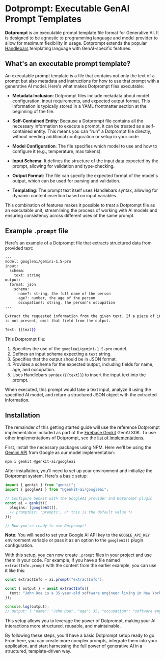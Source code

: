 # Dotprompt: Executable GenAI Prompt Templates

**Dotprompt** is an executable prompt template file format for Generative AI. It
is designed to be agnostic to programming language and model provider to allow
for maximum flexibility in usage. Dotprompt extends the popular
[Handlebars](https://handlebarsjs.com) templating language with GenAI-specific
features.

## What's an executable prompt template?

An executable prompt template is a file that contains not only the text of a
prompt but also metadata and instructions for how to use that prompt with a
generative AI model. Here's what makes Dotprompt files executable:

- **Metadata Inclusion**: Dotprompt files include metadata about model
  configuration, input requirements, and expected output format. This
  information is typically stored in a YAML frontmatter section at the beginning
  of the file.

- **Self-Contained Entity**: Because a Dotprompt file contains all the necessary
  information to execute a prompt, it can be treated as a self-contained entity.
  This means you can "run" a Dotprompt file directly, without needing additional
  configuration or setup in your code.

- **Model Configuration**: The file specifies which model to use and how to
  configure it (e.g., temperature, max tokens).

- **Input Schema**: It defines the structure of the input data expected by the
  prompt, allowing for validation and type-checking.

- **Output Format**: The file can specify the expected format of the model's
  output, which can be used for parsing and validation.

- **Templating**: The prompt text itself uses Handlebars syntax, allowing for
  dynamic content insertion based on input variables.

This combination of features makes it possible to treat a Dotprompt file as an
executable unit, streamlining the process of working with AI models and ensuring
consistency across different uses of the same prompt.

## Example `.prompt` file

Here's an example of a Dotprompt file that extracts structured data from
provided text:

```handlebars
---
model: googleai/gemini-1.5-pro
input:
  schema:
    text: string
output:
  format: json
    schema:
      name?: string, the full name of the person
      age?: number, the age of the person
      occupation?: string, the person's occupation
---

Extract the requested information from the given text. If a piece of information
is not present, omit that field from the output.

Text: {{text}}
```

This Dotprompt file:

1. Specifies the use of the `googleai/gemini-1.5-pro` model.
2. Defines an input schema expecting a `text` string.
3. Specifies that the output should be in JSON format.
4. Provides a schema for the expected output, including fields for name, age,
   and occupation.
5. Uses Handlebars syntax (`{{text}}`) to insert the input text into the prompt.

When executed, this prompt would take a text input, analyze it using the
specified AI model, and return a structured JSON object with the extracted
information.

## Installation

The remainder of this getting started guide will use the reference Dotprompt
implementation included as part of the [Firebase
Genkit](https://github.com/firebase/genkit) GenAI SDK. To use other
implementations of Dotprompt, see the [list of
Implementations](/implementations).

First, install the necessary packages using NPM. Here we'll be using the [Gemini
API](https://ai.google.dev/gemini-api) from Google as our model implementation:

```bash
npm i genkit @genkit-ai/googleai
```

After installation, you'll need to set up your environment and initialize the
Dotprompt system. Here's a basic setup:

```typescript
import { genkit } from "genkit";
import { googleAI } from "@genkit-ai/googleai";

// Configure Genkit with the GoogleAI provider and Dotprompt plugin
const ai = genkit({
  plugins: [googleAI()],
  // promptDir: 'prompts', /* this is the default value */
});

// Now you're ready to use Dotprompt!
```

**Note:** You will need to set your Google AI API key to the `GOOGLE_API_KEY`
environment variable or pass it as an option to the `googleAI()` plugin
configuration.

With this setup, you can now create `.prompt` files in your project and use them
in your code. For example, if you have a file named `extractInfo.prompt` with
the content from the earlier example, you can use it like this:

```typescript
const extractInfo = ai.prompt("extractInfo");

const { output } = await extractInfo({
  text: "John Doe is a 35-year-old software engineer living in New York.",
});

console.log(output);
// Output: { "name": "John Doe", "age": 35, "occupation": "software engineer" }
```

This setup allows you to leverage the power of Dotprompt, making your AI
interactions more structured, reusable, and maintainable.

By following these steps, you'll have a basic Dotprompt setup ready to go. From
here, you can create more complex prompts, integrate them into your application,
and start harnessing the full power of generative AI in a structured,
template-driven way.
